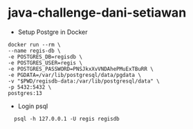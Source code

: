 # java-challenge-dani-setiawan

* Setup Postgre in Docker

```shell
docker run --rm \
--name regis-db \
-e POSTGRES_DB=regisdb \
-e POSTGRES_USER=regis \
-e POSTGRES_PASSWORD=PNSJkxXvVNDAhePMuExTBuRR \
-e PGDATA=/var/lib/postgresql/data/pgdata \
-v "$PWD/regisdb-data:/var/lib/postgresql/data" \
-p 5432:5432 \
postgres:13
```

* Login psql

```shell
  psql -h 127.0.0.1 -U regis regisdb
```
